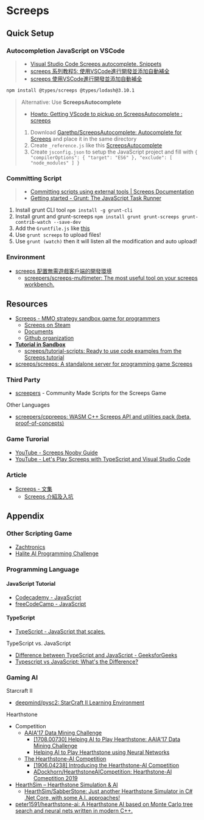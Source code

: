 # Screeps

## Quick Setup

### Autocompletion JavaScript on VSCode

> * [Visual Studio Code Screeps autocomplete. Snippets](https://gitlab.com/snippets/1722234)
> * [screeps 系列教程5: 使用VSCode進行開發並添加自動補全](https://www.bilibili.com/read/cv3672843/)
> * [screeps 使用VSCode進行開發並添加自動補全](https://www.twblogs.net/a/5d480d90bd9eee541c3026fe)

```sh
npm install @types/screeps @types/lodash@3.10.1
```

> Alternative: Use **ScreepsAutocomplete**
>
> * [Howto: Getting VScode to pickup on ScreepsAutocomplete : screeps](https://www.reddit.com/r/screeps/comments/6s8rwz/howto_getting_vscode_to_pickup_on/)
>
> 1. Download [Garethp/ScreepsAutocomplete: Autocomplete for Screeps](https://github.com/Garethp/ScreepsAutocomplete) and place it in the same directory
> 2. Create `_reference.js` like this [ScreepsAutocomplete](https://gist.github.com/quonic/d7a7d385c85846027a7ca3dd03a0e985)
> 3. Create `jsconfig.json` to setup the JavaScript project and fill with `{ "compilerOptions": { "target": "ES6" }, "exclude": [ "node_modules" ] }`

### Committing Script

> * [Committing scripts using external tools | Screeps Documentation](https://docs.screeps.com/commit.html)
> * [Getting started - Grunt: The JavaScript Task Runner](https://gruntjs.com/getting-started#working-with-an-existing-grunt-project)

1. Install grunt CLI tool `npm install -g grunt-cli`
2. Install grunt and grunt-screeps `npm install grunt grunt-screeps grunt-contrib-watch --save-dev`
3. Add the `Gruntfile.js` like [this](ExampleGruntfile.js)
4. Use `grunt screeps` to upload files!
5. Use `grunt (watch)` then it will listen all the modification and auto upload!

### Environment

* [screeps 配置無需遊戲客戶端的開發環境](https://www.jianshu.com/p/ecfe39853306)
  * [screepers/screeps-multimeter: The most useful tool on your screeps workbench.](https://github.com/screepers/screeps-multimeter)

## Resources

* [Screeps - MMO strategy sandbox game for programmers](https://screeps.com/)
  * [Screeps on Steam](https://store.steampowered.com/app/464350/Screeps/)
  * [Documents](https://docs.screeps.com/)
  * [Github organization](https://github.com/screeps)
* [**Tutorial in Sandbox**](https://screeps.com/a/#!/sim/tutorial)
  * [screeps/tutorial-scripts: Ready to use code examples from the Screeps tutorial](https://github.com/screeps/tutorial-scripts)
* [screeps/screeps: A standalone server for programming game Screeps](https://github.com/screeps/screeps)

### Third Party

* [screepers](https://github.com/screepers) - Community Made Scripts for the Screeps Game

Other Languages

* [screepers/cppreeps: WASM C++ Screeps API and utilities pack (beta, proof-of-concepts)](https://github.com/screepers/cppreeps)

### Game Turorial

* [YouTube - Screeps Nooby Guide](https://www.youtube.com/playlist?list=PL0EZQ169YGlor5rzeJEYYPE3tGYT2zGT2)
* [YouTube - Let's Play Screeps with TypeScript and Visual Studio Code](https://www.youtube.com/playlist?list=PLCRhjmqETCePxmtB2mKScrJB_SCAI6jqw)

### Article

* [Screeps - 文集](https://www.jianshu.com/nb/38374718)
  * [Screeps 介紹及入坑](https://www.jianshu.com/p/da5ffe2c22ee)

## Appendix

### Other Scripting Game

* [Zachtronics](http://www.zachtronics.com/)
* [Halite AI Programming Challenge](https://www.halite.io/)

### Programming Language

#### JavaScript Tutorial

* [Codecademy - JavaScript](https://www.codecademy.com/learn/introduction-to-javascript)
* [freeCodeCamp - JavaScript](https://learn.freecodecamp.org/javascript-algorithms-and-data-structures/basic-javascript)

#### TypeScript

* [TypeScript - JavaScript that scales.](https://www.typescriptlang.org/)

TypeScript vs. JavaScript

* [Difference between TypeScript and JavaScript - GeeksforGeeks](https://www.geeksforgeeks.org/difference-between-typescript-and-javascript/)
* [Typescript vs JavaScript: What's the Difference?](https://www.guru99.com/typescript-vs-javascript.html)

### Gaming AI

Starcraft II

* [deepmind/pysc2: StarCraft II Learning Environment](https://github.com/deepmind/pysc2)

Hearthstone

* Competition
  * [AAIA'17 Data Mining Challenge](https://knowledgepit.ml/aaia17-data-mining-challenge/)
    * [[1708.00730] Helping AI to Play Hearthstone: AAIA'17 Data Mining Challenge](https://arxiv.org/abs/1708.00730)
    * [Helping AI to Play Hearthstone using Neural Networks](https://annals-csis.org/Volume_11/drp/pdf/561.pdf)
  * [The Hearthstone-AI Competition](https://dockhorn.antares.uberspace.de/wordpress/)
    * [[1906.04238] Introducing the Hearthstone-AI Competition](https://arxiv.org/abs/1906.04238)
    * [ADockhorn/HearthstoneAICompetition: Hearthstone-AI Comeptition 2019](https://github.com/ADockhorn/HearthstoneAICompetition)
* [HearthSim – Hearthstone Simulation & AI](https://hearthsim.info/)
  * [HearthSim/SabberStone: Just another Hearthstone Simulator in C# .Net Core, with some A.I. approaches!](https://github.com/HearthSim/SabberStone)
* [peter1591/hearthstone-ai: A Hearthstone AI based on Monte Carlo tree search and neural nets written in modern C++.](https://github.com/peter1591/hearthstone-ai)
